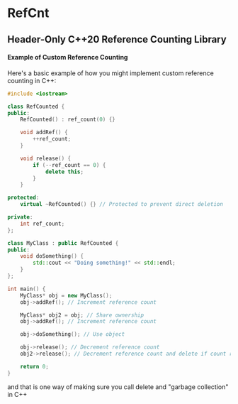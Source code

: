# RefCnt
## Header-Only C++20 Reference Counting Library

#### Example of Custom Reference Counting
Here's a basic example of how you might implement custom reference counting in C++:
```cpp
#include <iostream>

class RefCounted {
public:
    RefCounted() : ref_count(0) {}

    void addRef() {
        ++ref_count;
    }

    void release() {
        if (--ref_count == 0) {
            delete this;
        }
    }

protected:
    virtual ~RefCounted() {} // Protected to prevent direct deletion

private:
    int ref_count;
};

class MyClass : public RefCounted {
public:
    void doSomething() {
        std::cout << "Doing something!" << std::endl;
    }
};

int main() {
    MyClass* obj = new MyClass();
    obj->addRef(); // Increment reference count

    MyClass* obj2 = obj; // Share ownership
    obj->addRef(); // Increment reference count

    obj->doSomething(); // Use object

    obj->release(); // Decrement reference count
    obj2->release(); // Decrement reference count and delete if count reaches zero

    return 0;
}
```
and that is one way of making sure you call delete and "garbage collection" in C++
